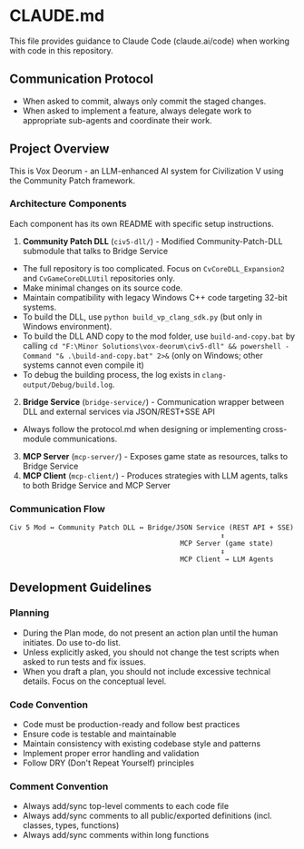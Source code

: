 # CLAUDE.md

This file provides guidance to Claude Code (claude.ai/code) when working with code in this repository.

## Communication Protocol
- When asked to commit, always only commit the staged changes.
- When asked to implement a feature, always delegate work to appropriate sub-agents and coordinate their work. 

## Project Overview
This is Vox Deorum - an LLM-enhanced AI system for Civilization V using the Community Patch framework.

### Architecture Components
Each component has its own README with specific setup instructions.

1. **Community Patch DLL** (`civ5-dll/`) - Modified Community-Patch-DLL submodule that talks to Bridge Service
- The full repository is too complicated. Focus on `CvCoreDLL_Expansion2` and `CvGameCoreDLLUtil` repositories only.
- Make minimal changes on its source code.
- Maintain compatibility with legacy Windows C++ code targeting 32-bit systems. 
- To build the DLL, use `python build_vp_clang_sdk.py` (but only in Windows environment).
- To build the DLL AND copy to the mod folder, use `build-and-copy.bat` by calling `cd "F:\Minor Solutions\vox-deorum\civ5-dll" && powershell -Command "& .\build-and-copy.bat" 2>&` (only on Windows; other systems cannot even compile it)
- To debug the building process, the log exists in `clang-output/Debug/build.log`.
2. **Bridge Service** (`bridge-service/`) - Communication wrapper between DLL and external services via JSON/REST+SSE API
- Always follow the protocol.md when designing or implementing cross-module communications.
3. **MCP Server** (`mcp-server/`) - Exposes game state as resources, talks to Bridge Service
4. **MCP Client** (`mcp-client/`) - Produces strategies with LLM agents, talks to both Bridge Service and MCP Server

### Communication Flow
```
Civ 5 Mod ↔ Community Patch DLL ↔ Bridge/JSON Service (REST API + SSE)
                                                    ↕
                                          MCP Server (game state)
                                                    ↕  
                                          MCP Client → LLM Agents
```

## Development Guidelines
### Planning
- During the Plan mode, do not present an action plan until the human initiates. Do use to-do list.
- Unless explicitly asked, you should not change the test scripts when asked to run tests and fix issues.
- When you draft a plan, you should not include excessive technical details. Focus on the conceptual level.

### Code Convention
- Code must be production-ready and follow best practices
- Ensure code is testable and maintainable
- Maintain consistency with existing codebase style and patterns
- Implement proper error handling and validation
- Follow DRY (Don't Repeat Yourself) principles

### Comment Convention
- Always add/sync top-level comments to each code file
- Always add/sync comments to all public/exported definitions (incl. classes, types, functions)
- Always add/sync comments within long functions